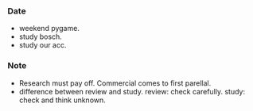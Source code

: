 ### Date
- weekend pygame.
- study bosch.
- study our acc.

### Note
- Research must pay off. Commercial comes to first parellal.
- difference between review and study. review: check carefully. study: check and think unknown.